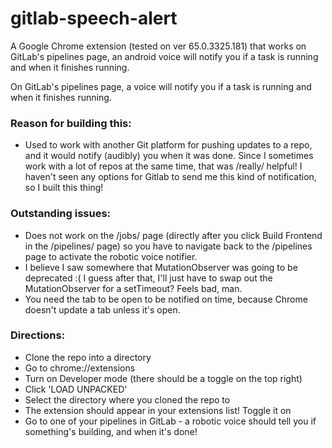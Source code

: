 # gitlab-speech-alert

A Google Chrome extension (tested on ver 65.0.3325.181) that works on GitLab's pipelines page, an android voice will notify you if a task is running and when it finishes running.

On GitLab's pipelines page, a voice will notify you if a task is running  and when it finishes running.

### Reason for building this:
- Used to work with another Git platform for pushing updates to a repo, and it would notify (audibly) you when it was done. Since I sometimes work with a lot of repos at the same time, that was /really/ helpful! I haven't seen any options for Gitlab to send me this kind of notification, so I built this thing!

### Outstanding issues:
- Does not work on the /jobs/<some number> page (directly after you click Build Frontend in the /pipelines/ page) so you have to navigate back to the /pipelines page to activate the robotic voice notifier. 
- I believe I saw somewhere that MutationObserver was going to be deprecated :( I guess after that, I'll just have to swap out the MutationObserver for a setTimeout? Feels bad, man.
- You need the tab to be open to be notified on time, because Chrome doesn't update a tab unless it's open.

### Directions:
- Clone the repo into a directory
- Go to chrome://extensions
- Turn on Developer mode (there should be a toggle on the top right)
- Click 'LOAD UNPACKED' 
- Select the directory where you cloned the repo to
- The extension should appear in your extensions list! Toggle it on
- Go to one of your pipelines in GitLab - a robotic voice should tell you if something's building, and when it's done!
